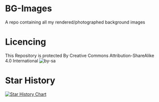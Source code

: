 # BG-Images
A repo containing all my rendered/photographed background images

# Licencing
This Repository is protected By Creative Commons Attribution-ShareAlike 4.0 International
![by-sa](https://github.com/user-attachments/assets/85ca0ff2-dd74-40f2-9546-440b8f578594)


# Star History
[![Star History Chart](https://api.star-history.com/svg?repos=NIDNHU/Stroeps-Images&type=Date)](https://star-history.com/#NIDNHU/Stroeps-Images&Date)
